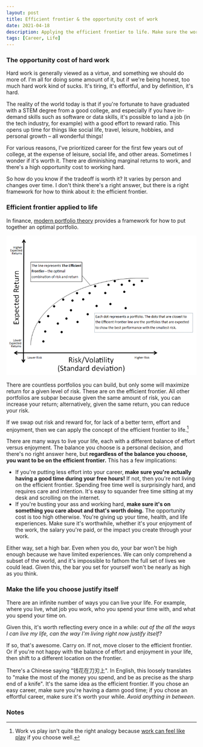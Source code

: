 ```yaml
---
layout: post
title: Efficient frontier & the opportunity cost of work
date: 2021-04-18
description: Applying the efficient frontier to life. Make sure the work you do is worth your while.
tags: [Career, Life]
---
```

### The opportunity cost of hard work
Hard work is generally viewed as a virtue, and something we should do more of. I'm all for doing some amount of it, but if we're being honest, too much hard work kind of sucks. It's tiring, it's effortful, and by definition, it's hard.

The reality of the world today is that if you're fortunate to have graduated with a STEM degree from a good college, and especially if you have in-demand skills such as software or data skills, it's possible to land a job (in the tech industry, for example) with a good effort to reward ratio. This opens up time for things like social life, travel, leisure, hobbies, and personal growth – all wonderful things!

For various reasons, I've prioritized career for the first few years out of college, at the expense of leisure, social life, and other areas. Sometimes I wonder if it's worth it. There are diminishing marginal returns to work, and there's a high opportunity cost to working hard.

So how do you know if the tradeoff is worth it? It varies by person and changes over time. I don't think there's a right answer, but there is a right framework for how to think about it: the efficient frontier.

### Efficient frontier applied to life
In finance, [modern portfolio theory](https://en.wikipedia.org/wiki/Modern_portfolio_theory) provides a framework for how to put together an optimal portfolio.

<img src="/img/efficient_frontier.png">

There are countless portfolios you can build, but only some will maximize return for a given level of risk. These are on the efficient frontier. All other portfolios are subpar because given the same amount of risk, you can increase your return; alternatively, given the same return, you can reduce your risk.

If we swap out risk and reward for, for lack of a better term, effort and enjoyment, then we can apply the concept of the efficient frontier to life.[^1]

There are many ways to live your life, each with a different balance of effort versus enjoyment. The balance you choose is a personal decision, and there's no right answer here, but **regardless of the balance you choose,  you want to be on the efficient frontier.** This has a few implications:
- If you're putting less effort into your career, __make sure you're actually having a good time during your free hours!__ If not, then you're not living on the efficient frontier. Spending free time well is surprisingly hard, and requires care and intention. It's easy to squander free time sitting at my desk and scrolling on the internet.
- If you're busting your ass and working hard, __make sure it's on something you care about and that's worth doing.__ The opportunity cost is too high otherwise. You're giving up your time, health, and life experiences. Make sure it's worthwhile, whether it's your enjoyment of the work, the salary you're paid, or the impact you create through your work.

Either way, set a high bar. Even when you do, your bar won't be high enough because we have limited experiences. We can only comprehend a subset of the world, and it's impossible to fathom the full set of lives we could lead. Given this, the bar you set for yourself won't be nearly as high as you think.

### Make the life you choose justify itself
There are an infinite number of ways you can live your life. For example, where you live, what job you work, who you spend your time with, and what you spend your time on.

Given this, it's worth reflecting every once in a while: _out of the all the ways I can live my life, can the way I'm living right now justify itself?_

If so, that's awesome. Carry on. If not, move closer to the efficient frontier. Or if you're not happy with the balance of effort and enjoyment in your life, then shift to a different location on the frontier.

There's a Chinese saying "钱花在刀刃上". In English, this loosely translates to "make the most of the money you spend, and be as precise as the sharp end of a knife". It's the same idea as the efficient frontier. If you chose an easy career, make sure you're having a damn good time; if you chose an effortful career, make sure it's worth your while. _Avoid anything in between_.

### Notes
[^1]: Work vs play isn't quite the right analogy because [work can feel like play](https://twitter.com/naval/status/1337144251403014144) if you choose well.
